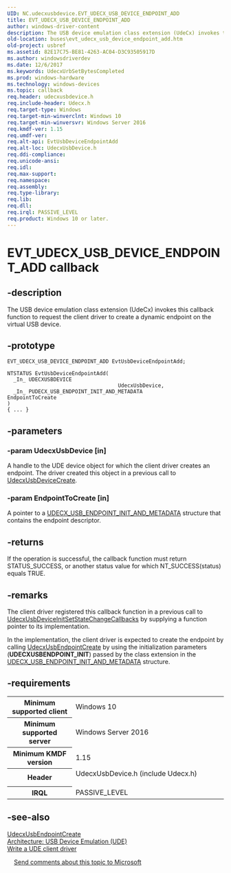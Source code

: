 ```yaml
---
UID: NC.udecxusbdevice.EVT_UDECX_USB_DEVICE_ENDPOINT_ADD
title: EVT_UDECX_USB_DEVICE_ENDPOINT_ADD
author: windows-driver-content
description: The USB device emulation class extension (UdeCx) invokes this callback function to request the client driver to create a dynamic endpoint on the virtual USB device.
old-location: buses\evt_udecx_usb_device_endpoint_add.htm
old-project: usbref
ms.assetid: 82E17C75-BE81-4263-AC04-D3C93505917D
ms.author: windowsdriverdev
ms.date: 12/6/2017
ms.keywords: UdecxUrbSetBytesCompleted
ms.prod: windows-hardware
ms.technology: windows-devices
ms.topic: callback
req.header: udecxusbdevice.h
req.include-header: Udecx.h
req.target-type: Windows
req.target-min-winverclnt: Windows 10
req.target-min-winversvr: Windows Server 2016
req.kmdf-ver: 1.15
req.umdf-ver: 
req.alt-api: EvtUsbDeviceEndpointAdd
req.alt-loc: UdecxUsbDevice.h
req.ddi-compliance: 
req.unicode-ansi: 
req.idl: 
req.max-support: 
req.namespace: 
req.assembly: 
req.type-library: 
req.lib: 
req.dll: 
req.irql: PASSIVE_LEVEL
req.product: Windows 10 or later.
---
```


# EVT_UDECX_USB_DEVICE_ENDPOINT_ADD callback



## -description
The USB device emulation class extension (UdeCx) invokes this callback function to request the client driver to create a dynamic endpoint on the virtual USB device.


## -prototype

````
EVT_UDECX_USB_DEVICE_ENDPOINT_ADD EvtUsbDeviceEndpointAdd;

NTSTATUS EvtUsbDeviceEndpointAdd(
  _In_ UDECXUSBDEVICE                                     UdecxUsbDevice,
  _In_ PUDECX_USB_ENDPOINT_INIT_AND_METADATA              EndpointToCreate
)
{ ... }
````


## -parameters

### -param UdecxUsbDevice [in]

A handle to the UDE device object for which the client driver creates an endpoint. The driver created this object in a previous call to <a href="buses.udecxusbdevicecreate">UdecxUsbDeviceCreate</a>.

### -param EndpointToCreate [in]

A pointer to a <a href="buses.udecx_usb_endpoint_init_and_metadata">UDECX_USB_ENDPOINT_INIT_AND_METADATA</a>             structure that contains the endpoint descriptor.

## -returns
If the operation is successful, the callback function must return STATUS_SUCCESS, or another status value for which NT_SUCCESS(status) equals TRUE.

## -remarks
The client driver registered this callback function in a previous call to <a href="buses.udecxusbdeviceinitsetstatechangecallbacks">UdecxUsbDeviceInitSetStateChangeCallbacks</a> by supplying a function pointer to its implementation.

In the implementation, the client driver is expected to create the endpoint by calling <a href="buses.udecxusbendpointcreate">UdecxUsbEndpointCreate</a> by using the initialization parameters (<b>UDECXUSBENDPOINT_INIT</b>) passed by the class extension in the <a href="buses.udecx_usb_endpoint_init_and_metadata">UDECX_USB_ENDPOINT_INIT_AND_METADATA</a> structure.

## -requirements
<table>
<tr>
<th width="30%">
Minimum supported client
</th>
<td width="70%">
Windows 10
</td>
</tr>
<tr>
<th width="30%">
Minimum supported server
</th>
<td width="70%">
Windows Server 2016
</td>
</tr>
<tr>
<th width="30%">
Minimum KMDF version
</th>
<td width="70%">
1.15
</td>
</tr>
<tr>
<th width="30%">
Header
</th>
<td width="70%">
<dl>
<dt>UdecxUsbDevice.h (include Udecx.h)</dt>
</dl>
</td>
</tr>
<tr>
<th width="30%">
IRQL
</th>
<td width="70%">
PASSIVE_LEVEL
</td>
</tr>
</table>

## -see-also
<dl>
<dt>
<a href="buses.udecxusbendpointcreate">UdecxUsbEndpointCreate</a>
</dt>
<dt>
<a href="buses.usb_emulated_device__ude__architecture">Architecture: USB Device Emulation (UDE)</a>
</dt>
<dt>
<a href="buses.writing_a_ude_client_driver">Write a UDE client driver</a>
</dt>
</dl>
 
 
<a href="mailto:wsddocfb@microsoft.com?subject=Documentation%20feedback [usbref\buses]:%20EVT_UDECX_USB_DEVICE_ENDPOINT_ADD callback function%20 RELEASE:%20(12/6/2017)&amp;body=%0A%0APRIVACY STATEMENT%0A%0AWe use your feedback to improve the documentation. We don't use your email address for any other purpose, and we'll remove your email address from our system after the issue that you're reporting is fixed. While we're working to fix this issue, we might send you an email message to ask for more info. Later, we might also send you an email message to let you know that we've addressed your feedback.%0A%0AFor more info about Microsoft's privacy policy, see http://privacy.microsoft.com/en-us/default.aspx." title="Send comments about this topic to Microsoft">Send comments about this topic to Microsoft</a>
